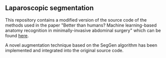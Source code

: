 ## Laparoscopic segmentation

This repository contains a modified version of the source code of the methods used in the paper "Better than humans? Machine learning-based anatomy recognition in minimally-invasive abdominal surgery" which can be found [here](https://www.medrxiv.org/content/10.1101/2022.11.11.22282215v1).

A novel augmentation technique based on the SegGen algorithm has been implemented and integrated into the original source code.
